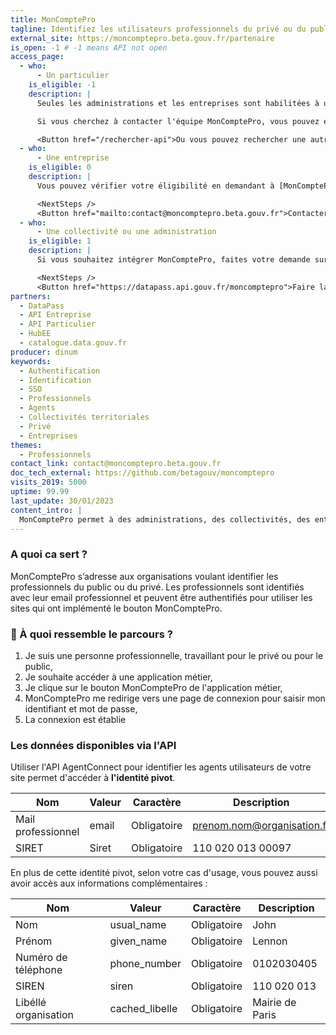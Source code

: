 ```yaml
---
title: MonComptePro
tagline: Identifiez les utilisateurs professionnels du privé ou du public
external_site: https://moncomptepro.beta.gouv.fr/partenaire
is_open: -1 # -1 means API not open
access_page:
  - who:
      - Un particulier
    is_eligible: -1
    description: |
      Seules les administrations et les entreprises sont habilitées à utiliser MonComptePro.

      Si vous cherchez à contacter l'équipe MonComptePro, vous pouvez écrire à [contact@moncomptepro.beta.gouv.fr](mailto:contact@moncomptepro.beta.gouv.fr)

      <Button href="/rechercher-api">Ou vous pouvez rechercher une autre API</Button>
  - who:
      - Une entreprise
    is_eligible: 0
    description: |
      Vous pouvez vérifier votre éligibilité en demandant à [MonComptePro](contact@moncomptepro.beta.gouv.fr) qui vous accompagnera dans vos démarches.

      <NextSteps />
      <Button href="mailto:contact@moncomptepro.beta.gouv.fr">Contacter l'équipe MonComptePro</Button>
  - who:
      - Une collectivité ou une administration
    is_eligible: 1
    description: |
      Si vous souhaitez intégrer MonComptePro, faites votre demande sur le DataPass de MonComptePro.

      <NextSteps />
      <Button href="https://datapass.api.gouv.fr/moncomptepro">Faire la demande DataPass</Button>
partners:
  - DataPass
  - API Entreprise
  - API Particulier
  - HubEE
  - catalogue.data.gouv.fr
producer: dinum
keywords:
  - Authentification
  - Identification
  - SSO
  - Professionnels
  - Agents
  - Collectivités territoriales
  - Privé
  - Entreprises
themes:
  - Professionnels
contact_link: contact@moncomptepro.beta.gouv.fr
doc_tech_external: https://github.com/betagouv/moncomptepro
visits_2019: 5000
uptime: 99.99
last_update: 30/01/2023
content_intro: |
  MonComptePro permet à des administrations, des collectivités, des entreprises ou des organisation d'ajouter un bouton MonComptePro, pour authentifier les professionnels de manière fiable et ainsi identifier les utilisateurs de services en ligne à leur organisation rattachée (en vue d'une connexion).
---
```


### A quoi ca sert ?

MonComptePro s’adresse aux organisations voulant identifier les professionnels du public ou du privé. Les professionnels sont identifiés avec leur email professionnel et peuvent être authentifiés pour utiliser les sites qui ont implémenté le bouton MonComptePro.

### 🔎 À quoi ressemble le parcours ?

1. Je suis une personne professionnelle, travaillant pour le privé ou pour le public,
2. Je souhaite accéder à une application métier,
3. Je clique sur le bouton MonComptePro de l'application métier,
4. MonComptePro me redirige vers une page de connexion pour saisir mon identifiant et mot de passe,
5. La connexion est établie


### Les données disponibles via l'API

Utiliser l'API AgentConnect pour identifier les agents utilisateurs de votre site permet d'accéder à **l'identité pivot**.

| Nom                       | Valeur                   |Caractère                |Description                                 |
| ------------------------- | -------------------------|-------------------------|--------------------------------------------|
| Mail professionnel        | email                    |Obligatoire              |prenom.nom@organisation.fr                  |
| SIRET                     | Siret                    |Obligatoire              |110 020 013 00097                           |

En plus de cette identité pivot, selon votre cas d'usage, vous pouvez aussi avoir accès aux informations complémentaires :

| Nom                       | Valeur                   |Caractère                |Description                                 |
| ------------------------- | ------------------------ |-------------------------|--------------------------------------------|
| Nom                       | usual_name               |Obligatoire              |John                                        |
| Prénom                    | given_name               |Obligatoire              |Lennon                                      |
| Numéro de téléphone       | phone_number             |Obligatoire              |0102030405                                  |
| SIREN                     | siren                    |Obligatoire              |110 020 013                                 |
| Libéllé organisation      | cached_libelle           |Obligatoire              |Mairie de Paris                             |
